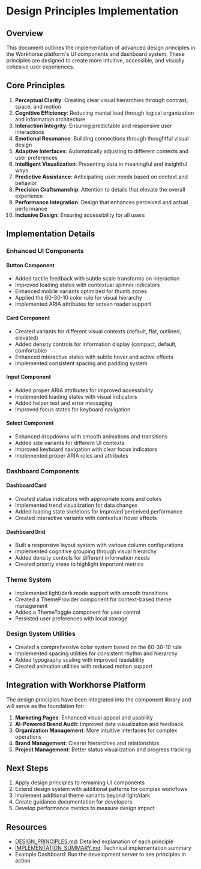 # Design Principles Implementation

## Overview

This document outlines the implementation of advanced design principles in the Workhorse platform's UI components and dashboard system. These principles are designed to create more intuitive, accessible, and visually cohesive user experiences.

## Core Principles

1. **Perceptual Clarity**: Creating clear visual hierarchies through contrast, space, and motion
2. **Cognitive Efficiency**: Reducing mental load through logical organization and information architecture
3. **Interaction Integrity**: Ensuring predictable and responsive user interactions
4. **Emotional Resonance**: Building connections through thoughtful visual design
5. **Adaptive Interfaces**: Automatically adjusting to different contexts and user preferences
6. **Intelligent Visualization**: Presenting data in meaningful and insightful ways
7. **Predictive Assistance**: Anticipating user needs based on context and behavior
8. **Precision Craftsmanship**: Attention to details that elevate the overall experience
9. **Performance Integration**: Design that enhances perceived and actual performance
10. **Inclusive Design**: Ensuring accessibility for all users

## Implementation Details

### Enhanced UI Components

#### Button Component
- Added tactile feedback with subtle scale transforms on interaction
- Improved loading states with contextual spinner indicators
- Enhanced mobile variants optimized for thumb zones
- Applied the 60-30-10 color rule for visual hierarchy
- Implemented ARIA attributes for screen reader support

#### Card Component
- Created variants for different visual contexts (default, flat, outlined, elevated)
- Added density controls for information display (compact, default, comfortable)
- Enhanced interactive states with subtle hover and active effects
- Implemented consistent spacing and padding system

#### Input Component
- Added proper ARIA attributes for improved accessibility
- Implemented loading states with visual indicators
- Added helper text and error messaging
- Improved focus states for keyboard navigation

#### Select Component
- Enhanced dropdowns with smooth animations and transitions
- Added size variants for different UI contexts
- Improved keyboard navigation with clear focus indicators
- Implemented proper ARIA roles and attributes

### Dashboard Components

#### DashboardCard
- Created status indicators with appropriate icons and colors
- Implemented trend visualization for data changes
- Added loading state skeletons for improved perceived performance
- Created interactive variants with contextual hover effects

#### DashboardGrid
- Built a responsive layout system with various column configurations
- Implemented cognitive grouping through visual hierarchy
- Added density controls for different information needs
- Created priority areas to highlight important metrics

### Theme System

- Implemented light/dark mode support with smooth transitions
- Created a ThemeProvider component for context-based theme management
- Added a ThemeToggle component for user control
- Persisted user preferences with local storage

### Design System Utilities

- Created a comprehensive color system based on the 60-30-10 rule
- Implemented spacing utilities for consistent rhythm and hierarchy
- Added typography scaling with improved readability
- Created animation utilities with reduced motion support

## Integration with Workhorse Platform

The design principles have been integrated into the component library and will serve as the foundation for:

1. **Marketing Pages**: Enhanced visual appeal and usability
2. **AI-Powered Brand Audit**: Improved data visualization and feedback
3. **Organization Management**: More intuitive interfaces for complex operations
4. **Brand Management**: Clearer hierarchies and relationships
5. **Project Management**: Better status visualization and progress tracking

## Next Steps

1. Apply design principles to remaining UI components
2. Extend design system with additional patterns for complex workflows
3. Implement additional theme variants beyond light/dark
4. Create guidance documentation for developers
5. Develop performance metrics to measure design impact

## Resources

- [DESIGN_PRINCIPLES.md](../../DESIGN_PRINCIPLES.md): Detailed explanation of each principle
- [IMPLEMENTATION_SUMMARY.md](../../IMPLEMENTATION_SUMMARY.md): Technical implementation summary
- Example Dashboard: Run the development server to see principles in action 
